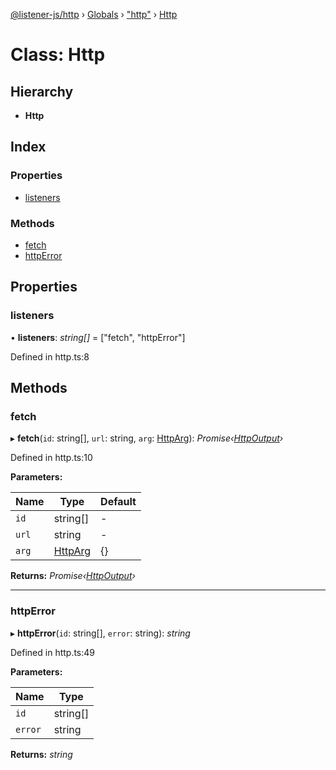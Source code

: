 [@listener-js/http](../README.md) › [Globals](../globals.md) › ["http"](../modules/_http_.md) › [Http](_http_.http.md)

# Class: Http

## Hierarchy

* **Http**

## Index

### Properties

* [listeners](_http_.http.md#listeners)

### Methods

* [fetch](_http_.http.md#fetch)
* [httpError](_http_.http.md#httperror)

## Properties

###  listeners

• **listeners**: *string[]* =  ["fetch", "httpError"]

Defined in http.ts:8

## Methods

###  fetch

▸ **fetch**(`id`: string[], `url`: string, `arg`: [HttpArg](../interfaces/_types_.httparg.md)): *Promise‹[HttpOutput](../interfaces/_types_.httpoutput.md)›*

Defined in http.ts:10

**Parameters:**

Name | Type | Default |
------ | ------ | ------ |
`id` | string[] | - |
`url` | string | - |
`arg` | [HttpArg](../interfaces/_types_.httparg.md) |  {} |

**Returns:** *Promise‹[HttpOutput](../interfaces/_types_.httpoutput.md)›*

___

###  httpError

▸ **httpError**(`id`: string[], `error`: string): *string*

Defined in http.ts:49

**Parameters:**

Name | Type |
------ | ------ |
`id` | string[] |
`error` | string |

**Returns:** *string*
